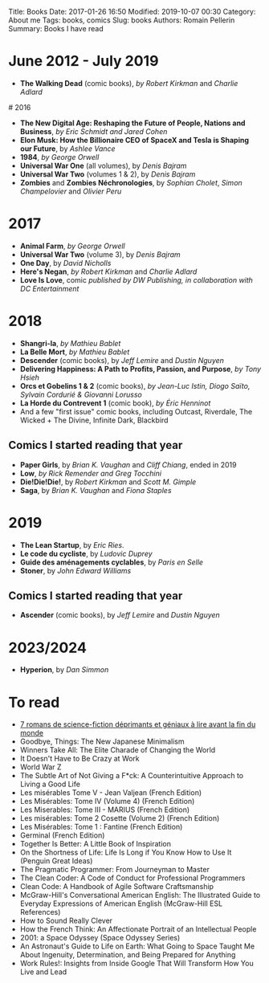 Title: Books 
Date: 2017-01-26 16:50
Modified: 2019-10-07 00:30
Category: About me
Tags: books, comics
Slug: books
Authors: Romain Pellerin
Summary: Books I have read

# June 2012 - July 2019

- **The Walking Dead** (comic books), *by Robert Kirkman* and *Charlie Adlard*

# 2016

- **The New Digital Age: Reshaping the Future of People, Nations and Business**, *by Eric Schmidt and Jared Cohen*
- **Elon Musk: How the Billionaire CEO of SpaceX and Tesla is Shaping our Future**, by *Ashlee Vance*
- **1984**, *by George Orwell*
- **Universal War One** (all volumes), by *Denis Bajram*
- **Universal War Two** (volumes 1 & 2), by *Denis Bajram*
- **Zombies** and **Zombies Néchronologies**, by *Sophian Cholet*, *Simon Champelovier* and *Olivier Peru*

# 2017

- **Animal Farm**, *by George Orwell*
- **Universal War Two** (volume 3), by *Denis Bajram*
- **One Day**, by *David Nicholls*
- **Here's Negan**, *by Robert Kirkman* and *Charlie Adlard*
- **Love Is Love**, comic *published by DW Publishing, in collaboration with DC Entertainment*

# 2018

- **Shangri-la**, *by Mathieu Bablet*
- **La Belle Mort**, *by Mathieu Bablet*
- **Descender** (comic books), by *Jeff Lemire* and *Dustin Nguyen*
- **Delivering Happiness: A Path to Profits, Passion, and Purpose**, *by Tony Hsieh*
- **Orcs et Gobelins 1 & 2** (comic books), *by Jean-Luc Istin, Diogo Saïto, Sylvain Cordurié & Giovanni Lorusso*
- **La Horde du Contrevent 1** (comic book), *by Éric Henninot*
- And a few "first issue" comic books, including Outcast, Riverdale, The Wicked + The Divine, Infinite Dark, Blackbird

## Comics I started reading that year

- **Paper Girls**, by *Brian K. Vaughan* and *Cliff Chiang*, ended in 2019
- **Low**, *by Rick Remender and Greg Tocchini*
- **Die!Die!Die!**, by *Robert Kirkman* and *Scott M. Gimple*
- **Saga**, by *Brian K. Vaughan* and *Fiona Staples*

# 2019

- **The Lean Startup**, by *Eric Ries*.
- **Le code du cycliste**, by *Ludovic Duprey*
- **Guide des aménagements cyclables**, by *Paris en Selle*
- **Stoner**, by *John Edward Williams*

## Comics I started reading that year

- **Ascender** (comic books), by *Jeff Lemire* and *Dustin Nguyen*

# 2023/2024

- **Hyperion**, by *Dan Simmon*

# To read

- [7 romans de science-fiction déprimants et géniaux à lire avant la fin du monde](https://www.numerama.com/pop-culture/531136-7-romans-de-science-fiction-deprimants-et-geniaux-a-lire-avant-la-fin-du-monde.html)
- Goodbye, Things: The New Japanese Minimalism
- Winners Take All: The Elite Charade of Changing the World
- It Doesn't Have to Be Crazy at Work
- World War Z
- The Subtle Art of Not Giving a F*ck: A Counterintuitive Approach to Living a Good Life
- Les misérables Tome V - Jean Valjean (French Edition)
- Les Misérables: Tome IV (Volume 4) (French Edition)
- Les Miserables: Tome III - MARIUS (French Edition)
- Les misérables: Tome 2 Cosette (Volume 2) (French Edition)
- Les Misérables: Tome 1 : Fantine (French Edition)
- Germinal (French Edition)
- Together Is Better: A Little Book of Inspiration
- On the Shortness of Life: Life Is Long if You Know How to Use It (Penguin Great Ideas)
- The Pragmatic Programmer: From Journeyman to Master
- The Clean Coder: A Code of Conduct for Professional Programmers
- Clean Code: A Handbook of Agile Software Craftsmanship
- McGraw-Hill's Conversational American English: The Illustrated Guide to Everyday Expressions of American English (McGraw-Hill ESL References)
- How to Sound Really Clever
- How the French Think: An Affectionate Portrait of an Intellectual People
- 2001: a Space Odyssey (Space Odyssey Series)
- An Astronaut's Guide to Life on Earth: What Going to Space Taught Me About Ingenuity, Determination, and Being Prepared for Anything
- Work Rules!: Insights from Inside Google That Will Transform How You Live and Lead
